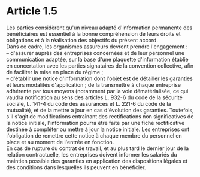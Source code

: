 # Article 1.5

  
Les parties considèrent qu'un niveau adapté d'information permanente des bénéficiaires est essentiel à la bonne compréhension de leurs droits et obligations et à la réalisation des objectifs du présent accord.   
Dans ce cadre, les organismes assureurs devront prendre l'engagement :   
– d'assurer auprès des entreprises concernées et de leur personnel une communication adaptée, sur la base d'une plaquette d'information établie en concertation avec les parties signataires de la convention collective, afin de faciliter la mise en place du régime ;   
– d'établir une notice d'information dont l'objet est de détailler les garanties et leurs modalités d'application ; de la transmettre à chaque entreprise adhérente par tous moyens (notamment par la voie dématérialisée, ce qui vaudra notification au sens des articles L. 932-6 du code de la sécurité sociale, L. 141-4 du code des assurances et L. 221-6 du code de la mutualité), et de la mettre à jour en cas d'évolution des garanties. Toutefois, s'il s'agit de modifications entraînant des rectifications non significatives de la notice initiale, l'information pourra être faite par une fiche rectificative destinée à compléter ou mettre à jour la notice initiale. Les entreprises ont l'obligation de remettre cette notice à chaque membre du personnel en place et au moment de l'entrée en fonction.   
En cas de rupture du contrat de travail, et au plus tard le dernier jour de la relation contractuelle, les entreprises doivent informer les salariés du maintien possible des garanties en application des dispositions légales et des conditions dans lesquelles ils peuvent en bénéficier.

